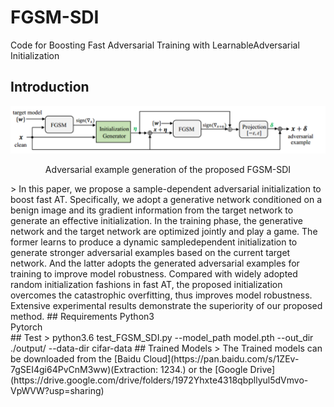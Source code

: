 # FGSM-SDI
Code for Boosting Fast Adversarial Training with LearnableAdversarial Initialization
## Introduction
![Adversarial example generation of the proposed FGSM-SDI](/imgs/pipeline.PNG)
<p align="center">
Adversarial example generation of the proposed FGSM-SDI
</p>
> In this paper, we propose a sample-dependent adversarial initialization to boost fast AT. Specifically, we adopt a generative network conditioned on a benign image and its gradient information from the target network to generate an effective initialization. In the training phase, the generative network and the target network are optimized jointly and play a game. The former learns to produce a dynamic sampledependent initialization to generate stronger adversarial examples based on the current target network. And the latter adopts the generated adversarial examples for training to improve model robustness. Compared with widely adopted random initialization fashions in fast AT, the proposed initialization overcomes the catastrophic overfitting, thus improves model robustness. Extensive experimental results demonstrate the superiority of our proposed method.
## Requirements
Python3 </br>
Pytorch </br>
## Test
> python3.6 test_FGSM_SDI.py --model_path model.pth --out_dir ./output/ --data-dir cifar-data
## Trained Models
> The Trained models can be downloaded from the [Baidu Cloud](https://pan.baidu.com/s/1ZEv-7gSEI4gi64PvCnM3ww)(Extraction: 1234.) or the [Google Drive](https://drive.google.com/drive/folders/1972Yhxte4318qbpllyul5dVmvo-VpWVW?usp=sharing)
